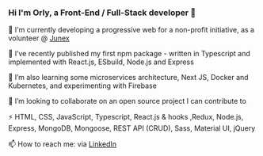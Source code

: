 ### Hi I'm Orly, a Front-End / Full-Stack developer 👋
 
 🔭 I'm currently developing a progressive web for a non-profit initiative, as a volunteer @ [Junex](https://junex.io)

 🔭 I’ve recently published my first npm package - written in Typescript and implemented with React.js, ESbuild, Node.js and Express
 
 🌱 I’m also learning some microservices architecture, Next JS, Docker and Kubernetes, and experimenting with Firebase
 
 👯 I’m looking to collaborate on an open source project I can contribute to
 
 ⚡ HTML, CSS, JavaScript, Typescript, React.js & hooks ,Redux, Node.js, Express, MongoDB, Mongoose, REST API (CRUD), Sass, Material UI, jQuery
 
 📫 How to reach me: via [LinkedIn](https://www.linkedin.com/in/orly-even)

